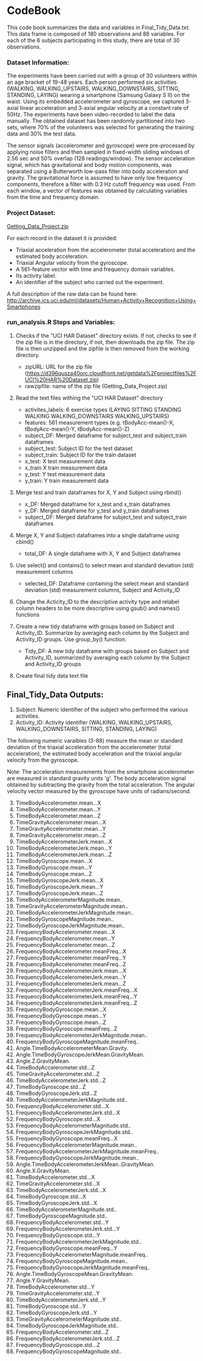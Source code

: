 # CodeBook 

This code book summarizes the data and variables in Final_Tidy_Data.txt. This data frame is composed of 180 observations and 88 variables. For each of the 6 subjects participating in this study, there are total of 30 observations.

### Dataset Information:
The experiments have been carried out with a group of 30 volunteers within an age bracket of 19-48 years. Each person performed six activities (WALKING, WALKING_UPSTAIRS, WALKING_DOWNSTAIRS, SITTING, STANDING, LAYING) wearing a smartphone (Samsung Galaxy S II) on the waist. Using its embedded accelerometer and gyroscope, we captured 3-axial linear acceleration and 3-axial angular velocity at a constant rate of 50Hz. The experiments have been video-recorded to label the data manually. The obtained dataset has been randomly partitioned into two sets, where 70% of the volunteers was selected for generating the training data and 30% the test data. 

The sensor signals (accelerometer and gyroscope) were pre-processed by applying noise filters and then sampled in fixed-width sliding windows of 2.56 sec and 50% overlap (128 readings/window). The sensor acceleration signal, which has gravitational and body motion components, was separated using a Butterworth low-pass filter into body acceleration and gravity. The gravitational force is assumed to have only low frequency components, therefore a filter with 0.3 Hz cutoff frequency was used. From each window, a vector of features was obtained by calculating variables from the time and frequency domain.

### Project Dataset:
[Getting_Data_Project.zip](https://d396qusza40orc.cloudfront.net/getdata%2Fprojectfiles%2FUCI%20HAR%20Dataset.zip)

For each record in the dataset it is provided: 
  * Triaxial acceleration from the accelerometer (total acceleration) and the estimated body acceleration. 
  * Triaxial Angular velocity from the gyroscope. 
  * A 561-feature vector with time and frequency domain variables. 
  * Its activity label. 
  * An identifier of the subject who carried out the experiment.
 
  A full description of the raw data can be found here:      http://archive.ics.uci.edu/ml/datasets/Human+Activity+Recognition+Using+Smartphones

### run_analysis.R Steps and Variables:

1. Checks if the "UCI HAR Dataset" directory exists. If not, checks to see if the zip file is in the directory, if not, then downloads the zip file. The zip file is then unzipped and the zipfile is then removed from the working directory.
    * zipURL: URL for the zip file (https://d396qusza40orc.cloudfront.net/getdata%2Fprojectfiles%2FUCI%20HAR%20Dataset.zip)
    * rawzipfile: name of the zip file (Getting_Data_Project.zip)

2. Read the text files withing the "UCI HAR Dataset" directory   
    * activites_labels: 6 exercise types (LAYING SITTING STANDING WALKING WALKING_DOWNSTAIRS WALKING_UPSTAIRS)
    * features: 561 measurement types  (e.g. tBodyAcc-mean()-X, tBodyAcc-mean()-Y, tBodyAcc-mean()-Z)
    * subject_DF: Merged dataframe for subject_test and subject_train dataframes
    * subject_test: Subject ID for the test dataset
    * subject_train: Subject ID for the train dataset
    * x_test: X test measurement data 
    * x_train X train measurement data
    * y_test: Y test measurement data
    * y_train: Y train measurement data
  
3. Merge test and train dataframes for X, Y and Subject using rbind()
    * x_DF: Merged dataframe for x_test and x_train dataframes
    * y_DF: Merged dataframe for y_test and y_train dataframes
    * subject_DF: Merged dataframe for subject_test and subject_train dataframes

4. Merge X, Y and Subject dataframes into a single dataframe using cbind()  
    * total_DF: A single dataframe with X, Y and Subject dataframes
5. Use select() and contains() to select mean and standard deviation (std) measurement columns 
    * selected_DF: Dataframe containing the select mean and standard deviation (std) measurement columns, Subject and Activity_ID
6. Change the Acticity_ID to the descriptive activity type and relabel column headers to be more descriptive using gsub() and names() functions
7. Create a new tidy dataframe with groups based on Subject and Activity_ID. Summarize by averaging each column by the Subject and Activity_ID groups. Use group_by() function.
    * Tidy_DF: A new tidy dataframe with groups based on Subject and Activity_ID, summarized by averaging each column by the Subject and   Activity_ID groups
8. Create final tidy data text file

## Final_Tidy_Data Outputs:

1. Subject: Numeric identifier of the subject who performed the various activities.
2. Activity_ID: Activity identifier (WALKING, WALKING_UPSTAIRS, WALKING_DOWNSTAIRS, SITTING, STANDING, LAYING)

The following numeric varaibles (3-88) measure the mean or standard deviation of the triaxial acceleration from the accelerometer (total acceleration), the estimated body acceleration and the triaxial angular velocity from the gyroscope.

Note: The acceleration measurements from the smartphone accelerometer are measured in standard gravity units 'g'. The body acceleration signal obtained by subtracting the gravity from the total acceleration. The angular velocity vector measured by the gyroscope have units of radians/second.

3. TimeBodyAccelerometer.mean...X                    
4. TimeBodyAccelerometer.mean...Y
5. TimeBodyAccelerometer.mean...Z
6. TimeGravityAccelerometer.mean...X
7. TimeGravityAccelerometer.mean...Y
8. TimeGravityAccelerometer.mean...Z
9. TimeBodyAccelerometerJerk.mean...X
10. TimeBodyAccelerometerJerk.mean...Y
11. TimeBodyAccelerometerJerk.mean...Z
12. TimeBodyGyroscope.mean...X
13. TimeBodyGyroscope.mean...Y
14. TimeBodyGyroscope.mean...Z
15. TimeBodyGyroscopeJerk.mean...X
16. TimeBodyGyroscopeJerk.mean...Y
17. TimeBodyGyroscopeJerk.mean...Z
18. TimeBodyAccelerometerMagnitude.mean..
19. TimeGravityAccelerometerMagnitude.mean..
20. TimeBodyAccelerometerJerkMagnitude.mean..
21. TimeBodyGyroscopeMagnitude.mean..
22. TimeBodyGyroscopeJerkMagnitude.mean..
23. FrequencyBodyAccelerometer.mean...X
24. FrequencyBodyAccelerometer.mean...Y
25. FrequencyBodyAccelerometer.mean...Z
26. FrequencyBodyAccelerometer.meanFreq...X
27. FrequencyBodyAccelerometer.meanFreq...Y           
28. FrequencyBodyAccelerometer.meanFreq...Z
29. FrequencyBodyAccelerometerJerk.mean...X
30. FrequencyBodyAccelerometerJerk.mean...Y
31. FrequencyBodyAccelerometerJerk.mean...Z
32. FrequencyBodyAccelerometerJerk.meanFreq...X
33. FrequencyBodyAccelerometerJerk.meanFreq...Y
34. FrequencyBodyAccelerometerJerk.meanFreq...Z
35. FrequencyBodyGyroscope.mean...X
36. FrequencyBodyGyroscope.mean...Y                   
37. FrequencyBodyGyroscope.mean...Z
38. FrequencyBodyGyroscope.meanFreq...Z
39. FrequencyBodyAccelerometerJerkMagnitude.mean..
40. FrequencyBodyGyroscopeMagnitude.meanFreq..
41. Angle.TimeBodyAccelerometerMean.Gravity.
42. Angle.TimeBodyGyroscopeJerkMean.GravityMean.
43. Angle.Z.GravityMean.
44. TimeBodyAccelerometer.std...Z
45. TimeGravityAccelerometer.std...Z
46. TimeBodyAccelerometerJerk.std...Z
47. TimeBodyGyroscope.std...Z
48. TimeBodyGyroscopeJerk.std...Z
49. TimeBodyAccelerometerJerkMagnitude.std..
50. FrequencyBodyAccelerometer.std...X
51. FrequencyBodyAccelerometerJerk.std...X
52. FrequencyBodyGyroscope.std...X
53. FrequencyBodyAccelerometerMagnitude.std..
54. FrequencyBodyGyroscopeJerkMagnitude.std..
55. FrequencyBodyGyroscope.meanFreq...X
56. FrequencyBodyAccelerometerMagnitude.mean..
57. FrequencyBodyAccelerometerJerkMagnitude.meanFreq..
58. FrequencyBodyGyroscopeJerkMagnitude.mean..
59. Angle.TimeBodyAccelerometerJerkMean..GravityMean.
60. Angle.X.GravityMean.
61. TimeBodyAccelerometer.std...X
62. TimeGravityAccelerometer.std...X
63. TimeBodyAccelerometerJerk.std...X
64. TimeBodyGyroscope.std...X
65. TimeBodyGyroscopeJerk.std...X
66. TimeBodyAccelerometerMagnitude.std..
67. TimeBodyGyroscopeMagnitude.std..
68. FrequencyBodyAccelerometer.std...Y
69. FrequencyBodyAccelerometerJerk.std...Y
70. FrequencyBodyGyroscope.std...Y
71. FrequencyBodyAccelerometerJerkMagnitude.std..
72. FrequencyBodyGyroscope.meanFreq...Y
73. FrequencyBodyAccelerometerMagnitude.meanFreq..
74. FrequencyBodyGyroscopeMagnitude.mean..
75. FrequencyBodyGyroscopeJerkMagnitude.meanFreq..
76. Angle.TimeBodyGyroscopeMean.GravityMean.
77. Angle.Y.GravityMean.
78. TimeBodyAccelerometer.std...Y
79. TimeGravityAccelerometer.std...Y
80. TimeBodyAccelerometerJerk.std...Y
81. TimeBodyGyroscope.std...Y
82. TimeBodyGyroscopeJerk.std...Y
83. TimeGravityAccelerometerMagnitude.std..
84. TimeBodyGyroscopeJerkMagnitude.std..
85. FrequencyBodyAccelerometer.std...Z
86. FrequencyBodyAccelerometerJerk.std...Z
87. FrequencyBodyGyroscope.std...Z
88. FrequencyBodyGyroscopeMagnitude.std..
